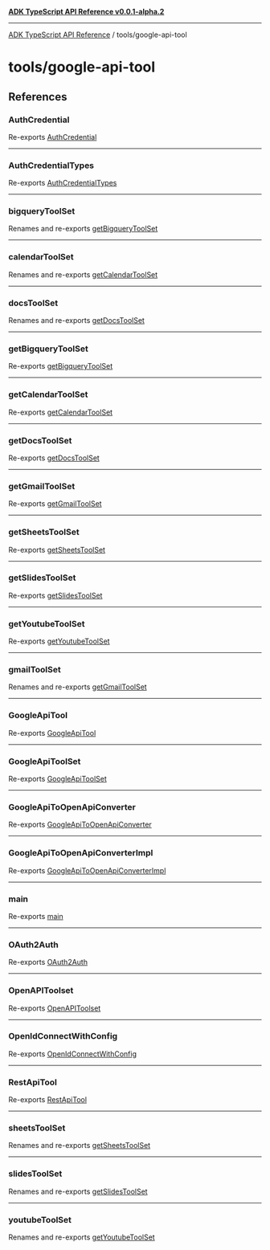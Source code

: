 [**ADK TypeScript API Reference v0.0.1-alpha.2**](../../README.md)

***

[ADK TypeScript API Reference](../../modules.md) / tools/google-api-tool

# tools/google-api-tool

## References

### AuthCredential

Re-exports [AuthCredential](GoogleApiTool/interfaces/AuthCredential.md)

***

### AuthCredentialTypes

Re-exports [AuthCredentialTypes](GoogleApiTool/enumerations/AuthCredentialTypes.md)

***

### bigqueryToolSet

Renames and re-exports [getBigqueryToolSet](GoogleApiToolSets/functions/getBigqueryToolSet.md)

***

### calendarToolSet

Renames and re-exports [getCalendarToolSet](GoogleApiToolSets/functions/getCalendarToolSet.md)

***

### docsToolSet

Renames and re-exports [getDocsToolSet](GoogleApiToolSets/functions/getDocsToolSet.md)

***

### getBigqueryToolSet

Re-exports [getBigqueryToolSet](GoogleApiToolSets/functions/getBigqueryToolSet.md)

***

### getCalendarToolSet

Re-exports [getCalendarToolSet](GoogleApiToolSets/functions/getCalendarToolSet.md)

***

### getDocsToolSet

Re-exports [getDocsToolSet](GoogleApiToolSets/functions/getDocsToolSet.md)

***

### getGmailToolSet

Re-exports [getGmailToolSet](GoogleApiToolSets/functions/getGmailToolSet.md)

***

### getSheetsToolSet

Re-exports [getSheetsToolSet](GoogleApiToolSets/functions/getSheetsToolSet.md)

***

### getSlidesToolSet

Re-exports [getSlidesToolSet](GoogleApiToolSets/functions/getSlidesToolSet.md)

***

### getYoutubeToolSet

Re-exports [getYoutubeToolSet](GoogleApiToolSets/functions/getYoutubeToolSet.md)

***

### gmailToolSet

Renames and re-exports [getGmailToolSet](GoogleApiToolSets/functions/getGmailToolSet.md)

***

### GoogleApiTool

Re-exports [GoogleApiTool](GoogleApiTool/classes/GoogleApiTool.md)

***

### GoogleApiToolSet

Re-exports [GoogleApiToolSet](GoogleApiToolSet/classes/GoogleApiToolSet.md)

***

### GoogleApiToOpenApiConverter

Re-exports [GoogleApiToOpenApiConverter](GoogleApiToolSet/interfaces/GoogleApiToOpenApiConverter.md)

***

### GoogleApiToOpenApiConverterImpl

Re-exports [GoogleApiToOpenApiConverterImpl](GoogleApiToOpenApiConverter/classes/GoogleApiToOpenApiConverterImpl.md)

***

### main

Re-exports [main](GoogleApiToOpenApiConverter/functions/main.md)

***

### OAuth2Auth

Re-exports [OAuth2Auth](GoogleApiTool/interfaces/OAuth2Auth.md)

***

### OpenAPIToolset

Re-exports [OpenAPIToolset](GoogleApiToolSet/interfaces/OpenAPIToolset.md)

***

### OpenIdConnectWithConfig

Re-exports [OpenIdConnectWithConfig](GoogleApiToolSet/interfaces/OpenIdConnectWithConfig.md)

***

### RestApiTool

Re-exports [RestApiTool](GoogleApiTool/interfaces/RestApiTool.md)

***

### sheetsToolSet

Renames and re-exports [getSheetsToolSet](GoogleApiToolSets/functions/getSheetsToolSet.md)

***

### slidesToolSet

Renames and re-exports [getSlidesToolSet](GoogleApiToolSets/functions/getSlidesToolSet.md)

***

### youtubeToolSet

Renames and re-exports [getYoutubeToolSet](GoogleApiToolSets/functions/getYoutubeToolSet.md)
